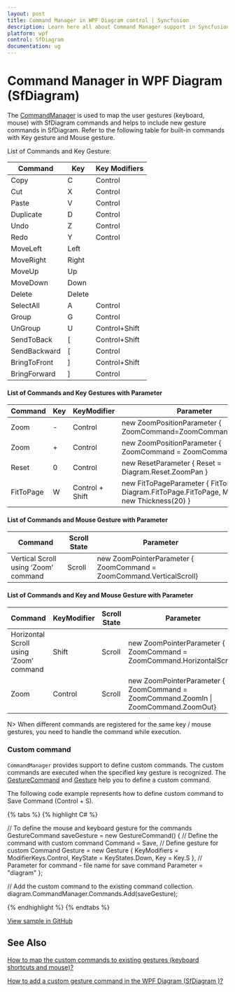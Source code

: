 ```yaml
---
layout: post
title: Command Manager in WPF Diagram control | Syncfusion
description: Learn here all about Command Manager support in Syncfusion WPF Diagram (SfDiagram) control and more.
platform: wpf
control: SfDiagram
documentation: ug
---
```


# Command Manager in WPF Diagram (SfDiagram)

The [CommandManager](https://help.syncfusion.com/cr/wpf/Syncfusion.UI.Xaml.Diagram.CommandManager.html) is used to map the user gestures (keyboard, mouse) with SfDiagram commands and helps to include new gesture commands in SfDiagram. Refer to the following table for built-in commands with Key gesture and Mouse gesture.

List of Commands and Key Gesture:

| Command | Key | Key Modifiers |
|---|---|---|
| Copy | C | Control |
| Cut | X| Control |
| Paste | V | Control |
| Duplicate | D | Control |
| Undo | Z | Control |
| Redo | Y | Control |
| MoveLeft | Left | |	
| MoveRight | Right | |
| MoveUp | Up |	|
| MoveDown | Down |	|
| Delete | Delete |	|
| SelectAll | A	| Control |
| Group| G|	Control |
| UnGroup | U | Control+Shift |
| SendToBack | [ | Control+Shift |
| SendBackward | [ | Control |
| BringToFront | ] | Control+Shift |
| BringForward | ] | Control |

#### List of Commands and Key Gestures with Parameter

| Command | Key | KeyModifier | Parameter |
|---|---|---|---|
| Zoom | - | Control | new ZoomPositionParameter { ZoomCommand=ZoomCommand.ZoomOut} |
| Zoom | + | Control | new ZoomPositionParameter { ZoomCommand = ZoomCommand.ZoomIn } |
| Reset | 0 | Control | new ResetParameter { Reset = Diagram.Reset.ZoomPan } |
| FitToPage | W | Control + Shift | new FitToPageParameter { FitToPage = Diagram.FitToPage.FitToPage, Margin = new Thickness(20) } |

#### List of Commands and Mouse Gesture with Parameter

| Command | Scroll State | Parameter |
|---|---|---|
| Vertical Scroll using ‘Zoom’ command | Scroll | new ZoomPointerParameter { ZoomCommand = ZoomCommand.VerticalScroll} |

#### List of Commands and Key and Mouse Gesture with Parameter

| Command | KeyModifier | Scroll State | Parameter |
|---|---|---|---|
| Horizontal Scroll using ‘Zoom’ command | Shift | Scroll | new ZoomPointerParameter { ZoomCommand = ZoomCommand.HorizontalScroll} |
| Zoom | Control | Scroll | new ZoomPointerParameter { ZoomCommand = ZoomCommand.ZoomIn \| ZoomCommand.ZoomOut} |

N> When different commands are registered for the same key / mouse gestures, you need to handle the command while execution.

### Custom command

`CommandManager` provides support to define custom commands. The custom commands are executed when the specified key gesture is recognized. The [GestureCommand](https://help.syncfusion.com/cr/wpf/Syncfusion.UI.Xaml.Diagram.GestureCommand.html) and [Gesture](https://help.syncfusion.com/cr/wpf/Syncfusion.UI.Xaml.Diagram.Gesture.html) help you to define a custom command.

The following code example represents how to define custom command to Save Command (Control + S).


{% tabs %}
{% highlight C# %}

// To define the mouse and keyboard gesture for the commands
GestureCommand saveGesture = new GestureCommand()
{
    // Define the command with custom command
    Command = Save,
    // Define gesture for custom Command
    Gesture = new Gesture
    {
        KeyModifiers = ModifierKeys.Control,
        KeyState = KeyStates.Down,
        Key = Key.S
    },
    // Parameter for command - file name for save command
    Parameter = "diagram"
};

// Add the custom command to the existing command collection.
diagram.CommandManager.Commands.Add(saveGesture);

{% endhighlight %}
{% endtabs %}

[View sample in GitHub](https://github.com/SyncfusionExamples/WPF-Diagram-Examples/tree/master/Samples/Commands/CustomCommand)

## See Also

[How to map the custom commands to existing gestures (keyboard shortcuts and mouse)?](https://support.syncfusion.com/kb/article/8709/how-to-map-the-custom-commands-to-existing-gestures-keyboard-shortcuts-and-mouse-in-wpf)

[How to add a custom gesture command in the WPF Diagram (SfDiagram )?](https://support.syncfusion.com/kb/article/18237/how-to-add-a-custom-gesture-command-in-the-wpf-diagram-sfdiagram-)